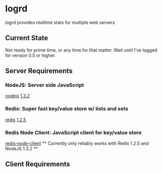 # logrd
logrd provides realtime stats for multiple web servers

## Current State
Not ready for prime time, or any time for that matter.
Wait until I've tagged for version 0.5 or higher.

## Server Requirements

### NodeJS: Server side JavaScript
[nodejs][1] [1.3.2][2]

### Redis: Super fast key/value store w/ lists and sets
[redis][3] [1.2.5][4]

### Redis Node Client: JavaScript client for key/value store
[redis-node-client][5]
** Currently only reliably works with Redis 1.2.5 and NodeJS 1.3.2 **

## Client Requirements

[1]: http://www.nodejs.org
[2]: http://github.com/ry/node/tree/v0.1.32
[3]: http://code.google.com/p/redis/
[4]: http://redis.googlecode.com/files/redis-1.2.5.tar.gz
[5]: http://github.com/fictorial/redis-node-client